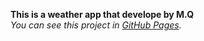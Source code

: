 **This is a weather app that develope by M.Q**<br>
_You can see this project in [GitHub Pages](https://maryamqasemi2022.github.io/calculatorApp/)._
